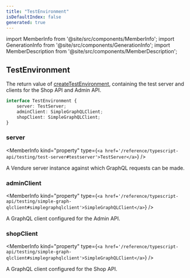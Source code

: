 ```yaml
---
title: "TestEnvironment"
isDefaultIndex: false
generated: true
---
```

<!-- This file was generated from the Vendure source. Do not modify. Instead, re-run the "docs:build" script -->
import MemberInfo from '@site/src/components/MemberInfo';
import GenerationInfo from '@site/src/components/GenerationInfo';
import MemberDescription from '@site/src/components/MemberDescription';


## TestEnvironment

<GenerationInfo sourceFile="packages/testing/src/create-test-environment.ts" sourceLine="13" packageName="@vendure/testing" />

The return value of <a href='/reference/typescript-api/testing/create-test-environment#createtestenvironment'>createTestEnvironment</a>, containing the test server
and clients for the Shop API and Admin API.

```ts title="Signature"
interface TestEnvironment {
    server: TestServer;
    adminClient: SimpleGraphQLClient;
    shopClient: SimpleGraphQLClient;
}
```

<div className="members-wrapper">

### server

<MemberInfo kind="property" type={`<a href='/reference/typescript-api/testing/test-server#testserver'>TestServer</a>`}   />

A Vendure server instance against which GraphQL requests can be made.
### adminClient

<MemberInfo kind="property" type={`<a href='/reference/typescript-api/testing/simple-graph-qlclient#simplegraphqlclient'>SimpleGraphQLClient</a>`}   />

A GraphQL client configured for the Admin API.
### shopClient

<MemberInfo kind="property" type={`<a href='/reference/typescript-api/testing/simple-graph-qlclient#simplegraphqlclient'>SimpleGraphQLClient</a>`}   />

A GraphQL client configured for the Shop API.


</div>
